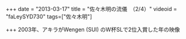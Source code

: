 +++
date = "2013-03-17"
title = "佐々木明の流儀　（2/4）"
videoid = "faLeySYD730"
tags=["佐々木明"]

+++
2003年、アキラがWengen (SUI) のW杯SLで2位入賞した年の映像
